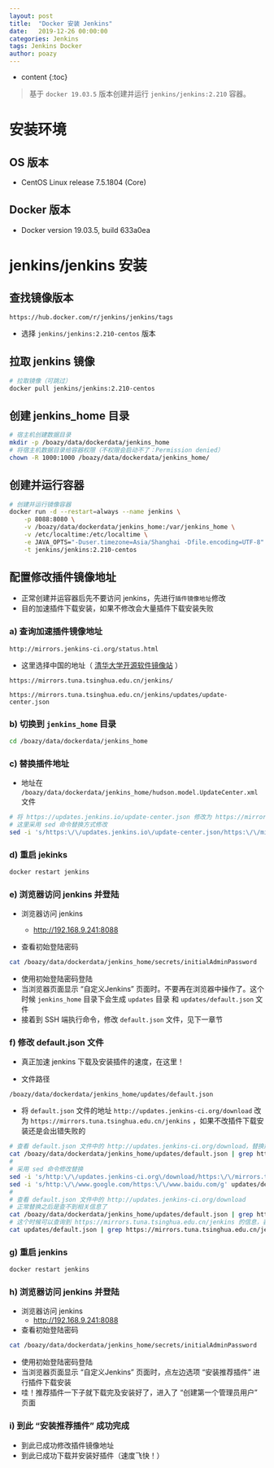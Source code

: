 ```yaml
---
layout: post
title:  "Docker 安装 Jenkins"
date:   2019-12-26 00:00:00
categories: Jenkins
tags: Jenkins Docker
author: poazy
---
```


* content
{:toc}
> 基于 `docker 19.03.5` 版本创建并运行 `jenkins/jenkins:2.210` 容器。



# 安装环境

## OS 版本

* CentOS Linux release 7.5.1804 (Core)

## Docker 版本

* Docker version 19.03.5, build 633a0ea



# jenkins/jenkins 安装 

## 查找镜像版本

```
https://hub.docker.com/r/jenkins/jenkins/tags
```

* 选择 `jenkins/jenkins:2.210-centos` 版本

## 拉取 jenkins 镜像

```bash
# 拉取镜像（可跳过）
docker pull jenkins/jenkins:2.210-centos
```

## 创建 jenkins_home 目录

```bash
# 宿主机创建数据目录
mkdir -p /boazy/data/dockerdata/jenkins_home
# 将宿主机数据目录给容器权限（不权限会启动不了：Permission denied）
chown -R 1000:1000 /boazy/data/dockerdata/jenkins_home/
```

## 创建并运行容器

```bash
# 创建并运行镜像容器
docker run -d --restart=always --name jenkins \
    -p 8088:8080 \
    -v /boazy/data/dockerdata/jenkins_home:/var/jenkins_home \
    -v /etc/localtime:/etc/localtime \
    -e JAVA_OPTS="-Duser.timezone=Asia/Shanghai -Dfile.encoding=UTF-8" \
    -t jenkins/jenkins:2.210-centos
```

## 配置修改插件镜像地址

* 正常创建并运容器后先不要访问 jenkins，先进行`插件镜像地址`修改
* 目的加速插件下载安装，如果不修改会大量插件下载安装失败

### a) 查询加速插件镜像地址

```
http://mirrors.jenkins-ci.org/status.html
```

* 这里选择中国的地址（ [清华大学开源软件镜像站](https://mirrors.tuna.tsinghua.edu.cn/) ）

```
https://mirrors.tuna.tsinghua.edu.cn/jenkins/
```

```
https://mirrors.tuna.tsinghua.edu.cn/jenkins/updates/update-center.json
```

### b) 切换到 `jenkins_home` 目录

```bash
cd /boazy/data/dockerdata/jenkins_home
```

### c) 替换插件地址

* 地址在 `/boazy/data/dockerdata/jenkins_home/hudson.model.UpdateCenter.xml` 文件

```bash
# 将 https://updates.jenkins.io/update-center.json 修改为 https://mirrors.tuna.tsinghua.edu.cn/jenkins/updates/update-center.json
# 这里采用 sed 命令替换方式修改
sed -i 's/https:\/\/updates.jenkins.io\/update-center.json/https:\/\/mirrors.tuna.tsinghua.edu.cn\/jenkins\/updates\/update-center.json/g' hudson.model.UpdateCenter.xml
```

### d) 重启 jekinks

```bash
docker restart jenkins
```

### e) 浏览器访问 jenkins 并登陆

* 浏览器访问 jenkins
  * http://192.168.9.241:8088

* 查看初始登陆密码

```bash
cat /boazy/data/dockerdata/jenkins_home/secrets/initialAdminPassword
```

* 使用初始登陆密码登陆
* 当浏览器页面显示 “自定义Jenkins” 页面时。不要再在浏览器中操作了。这个时候 `jenkins_home` 目录下会生成 `updates` 目录 和 `updates/default.json` 文件
* 接着到 SSH 端执行命令，修改 `default.json` 文件，见下一章节

### f) 修改 default.json 文件

* 真正加速 jenkins 下载及安装插件的速度，在这里！

* 文件路径

```
/boazy/data/dockerdata/jenkins_home/updates/default.json
```

* 将 `default.json` 文件的地址 `http://updates.jenkins-ci.org/download` 改为 `https://mirrors.tuna.tsinghua.edu.cn/jenkins` ，如果不改插件下载安装还是会出错失败的

```bash
# 查看 default.json 文件中的 http://updates.jenkins-ci.org/download，替换前可以查询到相关的信息
cat /boazy/data/dockerdata/jenkins_home/updates/default.json | grep http://updates.jenkins-ci.org/download
# 
# 采用 sed 命令修改替换
sed -i 's/http:\/\/updates.jenkins-ci.org\/download/https:\/\/mirrors.tuna.tsinghua.edu.cn\/jenkins/g' updates/default.json
sed -i 's/http:\/\/www.google.com/https:\/\/www.baidu.com/g' updates/default.json
# 
# 查看 default.json 文件中的 http://updates.jenkins-ci.org/download
# 正常替换之后是查不到相关信息了
cat /boazy/data/dockerdata/jenkins_home/updates/default.json | grep http://updates.jenkins-ci.org/download
# 这个时候可以查询到 https://mirrors.tuna.tsinghua.edu.cn/jenkins 的信息，表示替换成功咯
cat updates/default.json | grep https://mirrors.tuna.tsinghua.edu.cn/jenkins
```

### g) 重启 jenkins

```bash
docker restart jenkins
```

### h) 浏览器访问 jenkins 并登陆

* 浏览器访问 jenkins
  * http://192.168.9.241:8088
* 查看初始登陆密码

```bash
cat /boazy/data/dockerdata/jenkins_home/secrets/initialAdminPassword
```

* 使用初始登陆密码登陆
* 当浏览器页面显示 “自定义Jenkins” 页面时，点左边选项 “安装推荐插件” 进行插件下载安装
* 哇！推荐插件一下子就下载完及安装好了，进入了  “创建第一个管理员用户”  页面

### i) 到此  “安装推荐插件” 成功完成

* 到此已成功修改插件镜像地址
* 到此已成功下载并安装好插件（速度飞快！）